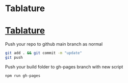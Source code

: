 # Tablature

# [Tablature](https://robertleroy.github.io/tablature/)

Push your repo to github main branch as normal  
```sh
git add . && git commit -m "update"
git push
```

Push your build folder to gh-pages branch with new script  
```sh
npm run gh-pages
```